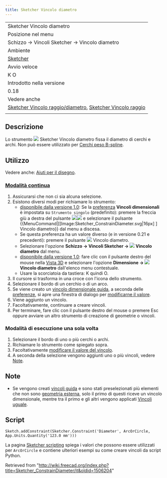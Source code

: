 ```yaml
---
title: Sketcher Vincolo diametro
---
```

|  |
| --- |
| Sketcher Vincolo diametro |
| Posizione nel menu |
| Schizzo → Vincoli Sketcher → Vincolo diametro |
| Ambiente |
| [Sketcher](/Sketcher_Workbench/it "Sketcher Workbench/it") |
| Avvio veloce |
| K O |
| Introdotto nella versione |
| 0.18 |
| Vedere anche |
| [Sketcher Vincolo raggio/diametro](/Sketcher_ConstrainRadiam/it "Sketcher ConstrainRadiam/it"), [Sketcher Vincolo raggio](/Sketcher_ConstrainRadius/it "Sketcher ConstrainRadius/it") |
|  |

## Descrizione

Lo strumento ![](/images/Sketcher_ConstrainDiameter.svg) Sketcher Vincolo diametro fissa il diametro di cerchi e archi. Non può essere utilizzato per [Cerchi peso B-spline](/Sketcher_CreateBSpline/it#Notes "Sketcher CreateBSpline/it").

## Utilizzo

Vedere anche: [Aiuti per il disegno](/Sketcher_Workbench/it#Drawing_aids "Sketcher Workbench/it").

### [Modalità continua](/Sketcher_Workbench/it#Continue_modes "Sketcher Workbench/it")

1. Assicurarsi che non ci sia alcuna selezione.
2. Esistono diversi modi per richiamare lo strumento:
   * [disponibile dalla versione 1.0](/Release_notes_1.0/it "Release notes 1.0/it"): Se la [preferenza](/Sketcher_Preferences/it#General "Sketcher Preferences/it") **Vincoli dimensionali** è impostata su `Strumento singolo` (predefinito): premere la freccia giù a destra del pulsante ![](/images/Sketcher_Dimension.svg)![](/images/Toolbar_flyout_arrow.svg) e selezionare il pulsante {{MenuCommand|[[Image:Sketcher\_ConstrainDiameter.svg|16px] ] Vincolo diametro}} dal menu a discesa.
   * Se questa preferenza ha un valore diverso (e in versione 0.21 e precedenti): premere il pulsante ![](/images/Sketcher_ConstrainDiameter.svg) Vincolo diametro.
   * Selezionare l'opzione **Schizzo → Vincoli Sketcher → ![](/images/Sketcher_ConstrainDiameter.svg) Vincolo diametro** dal menu.
   * [disponibile dalla versione 1.0](/Release_notes_1.0/it "Release notes 1.0/it"): fare clic con il pulsante destro del mouse nella [Vista 3D](/3D_view/it "3D view/it") e selezionare l'opzione **Dimensione → ![](/images/Sketcher_ConstrainDiameter.svg) Vincolo diametro** dall'elenco menu contestuale.
   * Usare la scorciatoia da tastiera: K quindi O.
3. Il cursore si trasforma in una croce con l'icona dello strumento.
4. Selezionare il bordo di un cerchio o di un arco.
5. Se viene creato un [vincolo dimensionale guida](/Sketcher_ToggleDrivingConstraint/it "Sketcher ToggleDrivingConstraint/it"), a seconda delle [preferenze](/Sketcher_Preferences/it#Display "Sketcher Preferences/it"), si apre una finestra di dialogo per [modificarne il valore](/Sketcher_Workbench/it#Edit_constraints "Sketcher Workbench/it").
6. Viene aggiunto un vincolo.
7. Facoltativamente, continuare a creare vincoli.
8. Per terminare, fare clic con il pulsante destro del mouse o premere Esc oppure avviare un altro strumento di creazione di geometrie o vincoli.

### Modalità di esecuzione una sola volta

1. Selezionare il bordo di uno o più cerchi o archi.
2. Richiamare lo strumento come spiegato sopra.
3. Facoltativamente [modificare il valore del vincolo](/Sketcher_Workbench/it#Edit_constraints "Sketcher Workbench/it").
4. A seconda della selezione vengono aggiunti uno o più vincoli, vedere [Note](#Note).

## Note

* Se vengono creati [vincoli guida](/Sketcher_ToggleDrivingConstraint/it "Sketcher ToggleDrivingConstraint/it") e sono stati preselezionati più elementi che non sono [geometria esterna](/Sketcher_External/it "Sketcher External/it"), solo il primo di questi riceve un vincolo dimensionale, mentre tra il primo e gli altri vengono applicati [Vincoli uguale](/Sketcher_ConstrainEqual/it "Sketcher ConstrainEqual/it").

## Script

```
Sketch.addConstraint(Sketcher.Constraint('Diameter', ArcOrCircle, App.Units.Quantity('123.0 mm')))

```

La pagina [Sketcher scripting](/Sketcher_scripting/it "Sketcher scripting/it") spiega i valori che possono essere utilizzati per `ArcOrCircle` e contiene ulteriori esempi su come creare vincoli da script Python.

Retrieved from "<http://wiki.freecad.org/index.php?title=Sketcher_ConstrainDiameter/it&oldid=1506204>"